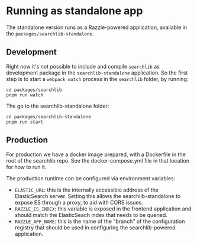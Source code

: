 # Running as standalone app


The standalone version runs as a Razzle-powered application, available in the
`packages/searchlib-standalone`.

## Development

Right now it's not possible to include and compile `searchlib` as development
package in the `searchlib-standalone` application. So the first step is to
start a `webpack watch` process in the `searchlib` folder, by running:

```
cd packages/searchlib
pnpm run watch
```

The go to the searchlib-standalone folder:

```
cd packages/searchlib-standalone
pnpm run start
```

## Production

For production we have a docker image prepared, with a Dockerfile in the root
of the searchlib repo. See the docker-compose.yml file in that location for how
to run it.

The production runtime can be configured via environment variables:

- `ELASTIC_URL`: this is the internally accessible address of the ElasticSearch
  server. Setting this allows the searchlib-standalone to expose ES through a
  proxy, to aid with CORS issues.
- `RAZZLE_ES_INDEX`: this variable is exposed in the frontend application and
  should match the ElasticSeach index that needs to be queried.
- `RAZZLE_APP_NAME`: this is the name of the "branch" of the configuration
  registry that should be used in configuring the searchlib-powered
  application.
